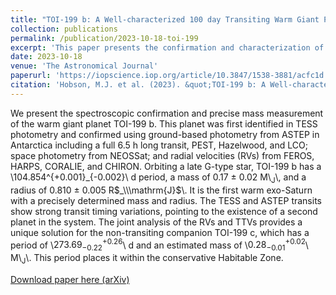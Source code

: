 ```yaml
---
title: "TOI-199 b: A Well-characterized 100 day Transiting Warm Giant Planet with TTVs Seen from Antarctica"
collection: publications
permalink: /publication/2023-10-18-toi-199
excerpt: 'This paper presents the confirmation and characterization of the transiting warm giant TOI-199 b, and the discovery of the nontransiting planet TOI-199 c from RVs and TTVs.'
date: 2023-10-18
venue: 'The Astronomical Journal'
paperurl: 'https://iopscience.iop.org/article/10.3847/1538-3881/acfc1d'
citation: 'Hobson, M.J. et al. (2023). &quot;TOI-199 b: A Well-characterized 100 day Transiting Warm Giant Planet with TTVs Seen from Antarctica&quot; <i>The Astronomical Journal</i>. 166, 201.'
---
```

We present the spectroscopic confirmation and precise mass measurement of the warm giant planet TOI-199 b. This planet was first identified in TESS photometry and confirmed using ground-based photometry from ASTEP in Antarctica including a full 6.5 h long transit, PEST, Hazelwood, and LCO; space photometry from NEOSSat; and radial velocities (RVs) from FEROS, HARPS, CORALIE, and CHIRON. Orbiting a late G-type star, TOI-199 b has a \\104.854^{+0.001}_{-0.002}\\ d period, a mass of 0.17 ± 0.02 M\\$_\mathrm{J}$\\, and a radius of 0.810 ± 0.005 R$_\\\mathrm{J}$\\. It is the first warm exo-Saturn with a precisely determined mass and radius. The TESS and ASTEP transits show strong transit timing variations, pointing to the existence of a second planet in the system. The joint analysis of the RVs and TTVs provides a unique solution for the non-transiting companion TOI-199 c, which has a period of \\$273.69^{+0.26}_{-0.22}$\\ d and an estimated mass of \\$0.28^{+0.02}_{-0.01}$\\ M\\$_\mathrm{J}$\\. This period places it within the conservative Habitable Zone. 

[Download paper here (arXiv)](https://arxiv.org/pdf/2309.14915)

